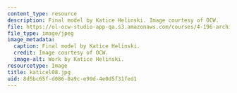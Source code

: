 ```yaml
---
content_type: resource
description: Final model by Katice Helinski. Image courtesy of OCW.
file: https://ol-ocw-studio-app-qa.s3.amazonaws.com/courses/4-196-architecture-design-level-ii-cuba-studio-spring-2004/8d5bc65fd0860a9ce99d4e0d5f31fed1_katicel08.jpg
file_type: image/jpeg
image_metadata:
  caption: Final model by Katice Helinski.
  credit: Image courtesy of OCW.
  image-alt: Work by Katice Helinski.
resourcetype: Image
title: katicel08.jpg
uid: 8d5bc65f-d086-0a9c-e99d-4e0d5f31fed1
---
```

